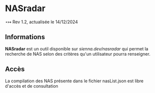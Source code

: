 # NASradar

$\star \mapsto$ Rev 1.2, actualisée le 14/12/2024

## Informations 

**NASradar** est un outil disponible sur *sienna.dev/nasradar* qui permet la recherche de NAS selon des critères qu'un utilisateur pourra renseigner.  

## Accès 
La compilation des NAS présente dans le fichier nasList.json est libre d'accès et de consultation
